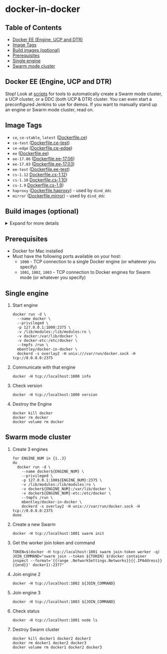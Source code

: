 docker-in-docker
================

## Table of Contents
* [Docker EE (Engine, UCP and DTR)](#docker-ee-engine-ucp-and-dtr)
* [Image Tags](#image-tags)
* [Build images (optional)](#build-images-optional)
* [Prerequisites](#prerequisites)
* [Single engine](#single-engine)
* [Swarm mode cluster](#swarm-mode-cluster)

## Docker EE (Engine, UCP and DTR)
Stop! Look at [scripts](./scripts) for tools to automatically create a Swarm mode cluster, a UCP cluster, or a DDC (both UCP & DTR) cluster. You can even start a preconfigured Jenkins to use for demos. If you want to manually stand up an engine or Swarm mode cluster, read on.

## Image Tags
  * `ce`, `ce-stable`, `latest` ([Dockerfile.ce](./Dockerfile.ce))
  * `ce-test` ([Dockerfile.ce-test](./Dockerfile.ce-test))
  * `ce-edge` ([Dockerfile.ce-edge](./Dockerfile.ce-edge))
  * `ee` ([Dockerfile.ee](./Dockerfile.ee))
  * `ee-17.06` ([Dockerfile.ee-17.06](./Dockerfile.ee-17.03))
  * `ee-17.03` ([Dockerfile.ee-17.03](./Dockerfile.ee-17.03))
  * `ee-test` ([Dockerfile.ee-test](./Dockerfile.ee-test))
  * `cs-1.12` [Dockerfile.cs-1.12](./Dockerfile.cs-1.12))
  * `cs-1.10` [Dockerfile.cs-1.10](./Dockerfile.cs-1.10))
  * `cs-1.9` [Dockerfile.cs-1.9](./Dockerfile.cs-1.9))
  * `haproxy` ([Dockerfile.haproxy](./scripts/haproxy/Dockerfile.haproxy)) - used by  `dind_ddc`
  * `mirror` ([Dockerfile.mirror](./scripts/mirror/Dockerfile.mirror)) - used by  `dind_ddc`

## Build images (optional)
<details><summary>Expand for more details</summary><p>

The images are published to Docker Hub so you do not need to build them unless you want to,

*Note*: your `<DOCKER-EE-URL>` value can be found from https://store.docker.com/?overlay=subscriptions

* Docker CE (stable)
  ```
  docker build \
    -t mbentley/docker-in-docker:ce-17.03 \
    -t mbentley/docker-in-docker:ce \
    -f Dockerfile.ce .
  ```
* Docker CE (test)
  ```
  docker build \
    -t mbentley/docker-in-docker:ce-test \
    -f Dockerfile.ce-test .
  ```
* Docker CE (edge)
  ```
  docker build \
    -t mbentley/docker-in-docker:ce-edge \
    -f Dockerfile.ce-edge .
  ```
* Docker EE (stable)
  ```
  docker build \
    --build-arg DOCKER_EE_URL="<DOCKER-EE-URL>" \
    -t mbentley/docker-in-docker:ee \
    -f Dockerfile.ee .

  docker push mbentley/docker-in-docker:ee
  ```
* Docker EE (stable-17.03)
  ```
  docker build \
    --build-arg DOCKER_EE_URL="<DOCKER-EE-URL>" \
    -t mbentley/docker-in-docker:ee-17.03 \
    -f Dockerfile.ee-17.03 .

  docker push mbentley/docker-in-docker:ee-17.03
  ```
* Docker EE (stable-17.06)
  ```
  docker build \
    --build-arg DOCKER_EE_URL="<DOCKER-EE-URL>" \
    -t mbentley/docker-in-docker:ee-17.06 \
    -f Dockerfile.ee-17.06 .

  docker push mbentley/docker-in-docker:ee-17.06
  ```
* Docker EE (test)
  ```
  docker build \
    --build-arg DOCKER_EE_URL="<DOCKER-EE-URL>" \
    -t mbentley/docker-in-docker:ee-test \
    -f Dockerfile.ee-test .

  docker push mbentley/docker-in-docker:ee-test
  ```

* Docker CS Engine 1.12
  ```
  docker build \
    -t mbentley/docker-in-docker:cs-1.12 \
    -f Dockerfile.cs-1.12 .

  docker push mbentley/docker-in-docker:cs-1.12
  ```

* Docker CS Engine 1.10
  ```
  docker build \
    -t mbentley/docker-in-docker:cs-1.10 \
    -f Dockerfile.cs-1.10 .

  docker push mbentley/docker-in-docker:cs-1.10
  ```

* Docker CS Engine 1.9
  ```
  docker build \
    -t mbentley/docker-in-docker:cs-1.9 \
    -f Dockerfile.cs-1.9 .

  docker push mbentley/docker-in-docker:cs-1.9
  ```
</p></details>

## Prerequisites
  * Docker for Mac installed
  * Must have the following ports available on your host:
    * `1000` - TCP connection to a single Docker engine (or whatever you specify)
    * `1001`, `1002`, `1003` - TCP connection to Docker engines for Swarm mode (or whatever you specify)

## Single engine

1. Start engine
    ```
    docker run -d \
      --name docker \
      --privileged \
      -p 127.0.0.1:1000:2375 \
      -v /lib/modules:/lib/modules:ro \
      -v docker:/var/lib/docker \
      -v docker-etc:/etc/docker \
      --tmpfs /run \
      mbentley/docker-in-docker \
      dockerd -s overlay2 -H unix:///var/run/docker.sock -H tcp://0.0.0.0:2375
    ```

2. Communicate with that engine
    ```
    docker -H tcp://localhost:1000 info
    ```

3. Check version
    ```
    docker -H tcp://localhost:1000 version
    ```

4. Destroy the Engine
    ```
    docker kill docker
    docker rm docker
    docker volume rm docker
    ```

## Swarm mode cluster
1. Create 3 engines
    ```
    for ENGINE_NUM in {1..3}
    do
      docker run -d \
        --name docker${ENGINE_NUM} \
        --privileged \
        -p 127.0.0.1:100${ENGINE_NUM}:2375 \
        -v /lib/modules:/lib/modules:ro \
        -v docker${ENGINE_NUM}:/var/lib/docker \
        -v docker${ENGINE_NUM}-etc:/etc/docker \
        --tmpfs /run \
        mbentley/docker-in-docker \
        dockerd -s overlay2 -H unix:///var/run/docker.sock -H tcp://0.0.0.0:2375
    done
    ```

2. Create a new Swarm
    ```
    docker -H tcp://localhost:1001 swarm init
    ```

3. Get the worker join token and command
    ```
    TOKEN=$(docker -H tcp://localhost:1001 swarm join-token worker -q)
    JOIN_COMMAND="swarm join --token ${TOKEN} $(docker container inspect --format='{{range .NetworkSettings.Networks}}{{.IPAddress}}{{end}}' docker1):2377"
    ```

4. Join engine 2
    ```
    docker -H tcp://localhost:1002 ${JOIN_COMMAND}
    ```

5. Join engine 3
    ```
    docker -H tcp://localhost:1003 ${JOIN_COMMAND}
    ```

6. Check status
    ```
    docker -H tcp://localhost:1001 node ls
    ```

7. Destroy Swarm cluster
    ```
    docker kill docker1 docker2 docker3
    docker rm docker1 docker2 docker3
    docker volume rm docker1 docker2 docker3
    ```
